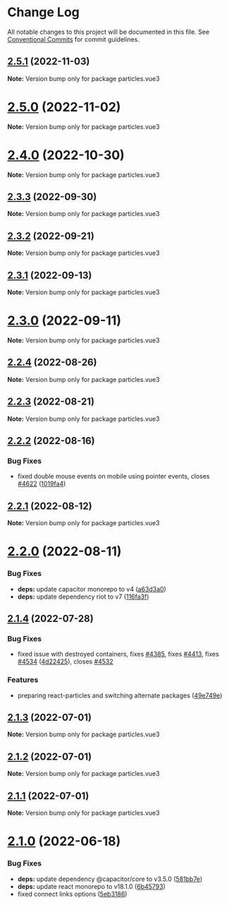 # Change Log

All notable changes to this project will be documented in this file.
See [Conventional Commits](https://conventionalcommits.org) for commit guidelines.

## [2.5.1](https://github.com/matteobruni/tsparticles/compare/particles.vue3@2.5.0...particles.vue3@2.5.1) (2022-11-03)

**Note:** Version bump only for package particles.vue3

# [2.5.0](https://github.com/matteobruni/tsparticles/compare/particles.vue3@2.4.0...particles.vue3@2.5.0) (2022-11-02)

**Note:** Version bump only for package particles.vue3

# [2.4.0](https://github.com/matteobruni/tsparticles/compare/particles.vue3@2.3.3...particles.vue3@2.4.0) (2022-10-30)

**Note:** Version bump only for package particles.vue3

## [2.3.3](https://github.com/matteobruni/tsparticles/compare/particles.vue3@2.3.2...particles.vue3@2.3.3) (2022-09-30)

**Note:** Version bump only for package particles.vue3

## [2.3.2](https://github.com/matteobruni/tsparticles/compare/particles.vue3@2.3.1...particles.vue3@2.3.2) (2022-09-21)

**Note:** Version bump only for package particles.vue3

## [2.3.1](https://github.com/matteobruni/tsparticles/compare/particles.vue3@2.3.0...particles.vue3@2.3.1) (2022-09-13)

**Note:** Version bump only for package particles.vue3

# [2.3.0](https://github.com/matteobruni/tsparticles/compare/particles.vue3@2.2.4...particles.vue3@2.3.0) (2022-09-11)

**Note:** Version bump only for package particles.vue3

## [2.2.4](https://github.com/matteobruni/tsparticles/compare/particles.vue3@2.2.2...particles.vue3@2.2.4) (2022-08-26)

**Note:** Version bump only for package particles.vue3

## [2.2.3](https://github.com/matteobruni/tsparticles/compare/particles.vue3@2.2.2...particles.vue3@2.2.3) (2022-08-21)

**Note:** Version bump only for package particles.vue3

## [2.2.2](https://github.com/matteobruni/tsparticles/compare/particles.vue3@2.2.1...particles.vue3@2.2.2) (2022-08-16)

### Bug Fixes

-   fixed double mouse events on mobile using pointer events, closes [#4622](https://github.com/matteobruni/tsparticles/issues/4622) ([1019fa4](https://github.com/matteobruni/tsparticles/commit/1019fa431f8a43cbd45d6adeb5adf94433e6e04b))

## [2.2.1](https://github.com/matteobruni/tsparticles/compare/particles.vue3@2.2.0...particles.vue3@2.2.1) (2022-08-12)

**Note:** Version bump only for package particles.vue3

# [2.2.0](https://github.com/matteobruni/tsparticles/compare/particles.vue3@2.1.4...particles.vue3@2.2.0) (2022-08-11)

### Bug Fixes

-   **deps:** update capacitor monorepo to v4 ([a63d3a0](https://github.com/matteobruni/tsparticles/commit/a63d3a005ff47dd38ca7924b29267f4796ffebdb))
-   **deps:** update dependency riot to v7 ([116fa3f](https://github.com/matteobruni/tsparticles/commit/116fa3f0808bb8e1e3df767513ebcb82c2f9e0e5))

## [2.1.4](https://github.com/matteobruni/tsparticles/compare/particles.vue3@2.1.3...particles.vue3@2.1.4) (2022-07-28)

### Bug Fixes

-   fixed issue with destroyed containers, fixes [#4385](https://github.com/matteobruni/tsparticles/issues/4385), fixes [#4413](https://github.com/matteobruni/tsparticles/issues/4413), fixes [#4534](https://github.com/matteobruni/tsparticles/issues/4534) ([4d22425](https://github.com/matteobruni/tsparticles/commit/4d22425210f64b937a5d1b7bf825624b3ed5f2b6)), closes [#4532](https://github.com/matteobruni/tsparticles/issues/4532)

### Features

-   preparing react-particles and switching alternate packages ([49e749e](https://github.com/matteobruni/tsparticles/commit/49e749e90e076f0cb22eefe0f3399102f5b9fb35))

## [2.1.3](https://github.com/matteobruni/tsparticles/compare/particles.vue3@2.1.2...particles.vue3@2.1.3) (2022-07-01)

**Note:** Version bump only for package particles.vue3

## [2.1.2](https://github.com/matteobruni/tsparticles/compare/particles.vue3@2.1.1...particles.vue3@2.1.2) (2022-07-01)

**Note:** Version bump only for package particles.vue3

## [2.1.1](https://github.com/matteobruni/tsparticles/compare/particles.vue3@2.1.0...particles.vue3@2.1.1) (2022-07-01)

**Note:** Version bump only for package particles.vue3

# [2.1.0](https://github.com/matteobruni/tsparticles/compare/particles.vue3@2.0.6...particles.vue3@2.1.0) (2022-06-18)

### Bug Fixes

-   **deps:** update dependency @capacitor/core to v3.5.0 ([581bb7e](https://github.com/matteobruni/tsparticles/commit/581bb7e2f4f6aceb3535daf9223954a80f2daa81))
-   **deps:** update react monorepo to v18.1.0 ([6b45793](https://github.com/matteobruni/tsparticles/commit/6b457937c41d7681a2135dfcb6ff220e578f22bb))
-   fixed connect links options ([5eb3186](https://github.com/matteobruni/tsparticles/commit/5eb31866b3a9fe1328969c254f2fff0be995b1f5))
